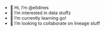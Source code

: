 - 👋 Hi, I’m @elldines
- 👀 I’m interested in data stuffz
- 🌱 I’m currently learning go! 
- 💞️ I’m looking to collaborate on lineage stuff 

<!---
elldines/elldines is a ✨ special ✨ repository because its `README.md` (this file) appears on your GitHub profile.
You can click the Preview link to take a look at your changes.
--->

